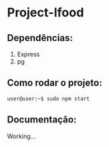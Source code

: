 # Project-Ifood

## Dependências:
1. Express
2. pg

## Como rodar o projeto:

```console
user@user:~$ sudo npm start
```

## Documentação:

Working...

